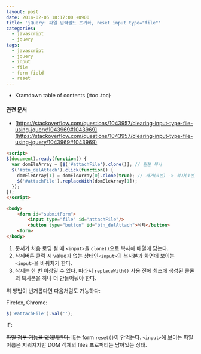 ```yaml
---
layout: post
date: 2014-02-05 18:17:00 +0900
title: 'jQuery: 파일 입력필드 초기화, reset input type="file"'
categories:
  - javascript
  - jquery
tags:
  - javascript
  - jquery
  - input
  - file
  - form field
  - reset
---
```


* Kramdown table of contents
{:toc .toc}

#### 관련 문서

- [https://stackoverflow.com/questions/1043957/clearing-input-type-file-using-jquery/1043969#1043969](https://stackoverflow.com/questions/1043957/clearing-input-type-file-using-jquery/1043969#1043969)

```html
<script>
$(document).ready(function() {
  var domEleArray = [$('#attachFile').clone()]; // 원본 복사
  $('#btn_delAttach').click(function() {
    domEleArray[1] = domEleArray[0].clone(true); // 쌔거(0번) -> 복사(1번)
    $('#attachFile').replaceWith(domEleArray[1]);
  });
});
</script>

<body>
    <form id="submitForm">
        <input type="file" id="attachFile"/>
        <button type="button" id="btn_delAttach">삭제</button>
    <form>
</body>
```

1. 문서가 처음 로딩 될 때 `<input>`을 `clone()`으로 복사해 배열에 담는다.
1. 삭제버튼 클릭 시 value가 없는 상태인`<input>`의 복사본과 화면에 보이는 `<input>`을 바꿔치기 한다.
1. 삭제는 한 번 이상일 수 있다. 따라서 `replaceWith()` 사용 전에 최초에 생성된 클론의 복사본을 하나 더 만들어둬야 한다.


위 방법이 번거롭다면 다음처럼도 가능하다:

Firefox, Chrome:

```js
$('#attachFile').val('');
```

IE:

~~파일 첨부 기능을 없애버린다.~~ IE는 form `reset()`이 안먹는다. `<input>`에 보이는 파일이름은 지워지지만 DOM 객체의 files 프로퍼티는 남아있는 상태.
